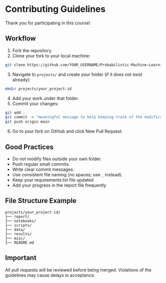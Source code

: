 # Contributing Guidelines

Thank you for participating in this course!

## Workflow

1. Fork the repository.
2. Clone your fork to your local machine:

```bash
git clone https://github.com/YOUR_USERNAME/Probabilistic-Machine-Learning_lecture-PROJECTS.git
```

3. Navigate to `projects/` and create your folder (if it does not exist already):

```bash
mkdir projects/your_project-id
```

4. Add your work under that folder.
5. Commit your changes:

```bash
git add .
git commit -m "meaningful message to help keeping track of the modifications/additions"
git push origin main
```

6. Go to your fork on GitHub and click New Pull Request.

## Good Practices

- Do not modify files outside your own folder.
- Push regular small commits.
- Write clear commit messages.
- Use consistent file naming (no spaces; use `_` instead).
- Keep your requirements.txt file updated
- Add your progress in the report file frequently

## File Structure Example

```
projects/your_project-id/
├── report/
├── notebooks/
├── scripts/
├── data/
├── results/
├── misc/
├── README.md
```

## Important

All pull requests will be reviewed before being merged. Violations of the guidelines may cause delays in acceptance.
